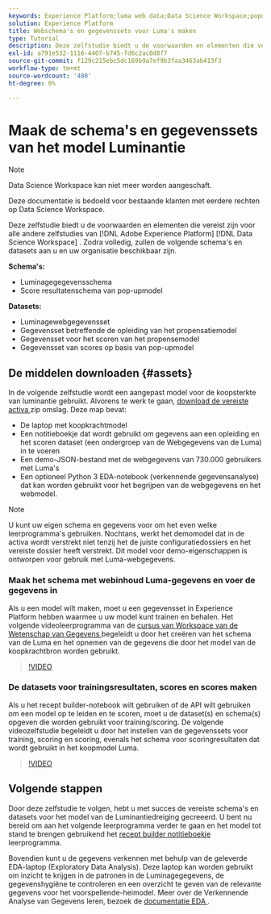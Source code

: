 ```yaml
---
keywords: Experience Platform;luma web data;Data Science Workspace;populaire onderwerpen;recepten;demo data;demo web data;luma data
solution: Experience Platform
title: Webschema's en gegevenssets voor Luma's maken
type: Tutorial
description: Deze zelfstudie biedt u de voorwaarden en elementen die vereist zijn voor het Luma-model voor de demo-eigenschappen.
exl-id: a791e532-1116-4407-b745-fd6c2ac0d8f7
source-git-commit: f129c215ebc5dc169b9a7ef9b3faa3463ab413f3
workflow-type: tm+mt
source-wordcount: '480'
ht-degree: 0%

---
```


# Maak de schema&#39;s en gegevenssets van het model Luminantie

>[!NOTE]
>
>Data Science Workspace kan niet meer worden aangeschaft.
>
>Deze documentatie is bedoeld voor bestaande klanten met eerdere rechten op Data Science Workspace.

Deze zelfstudie biedt u de voorwaarden en elementen die vereist zijn voor alle andere zelfstudies van [!DNL Adobe Experience Platform] [!DNL Data Science Workspace] . Zodra volledig, zullen de volgende schema&#39;s en datasets aan u en uw organisatie beschikbaar zijn.

**Schema&#39;s:**

- Luminagegegevensschema
- Score resultatenschema van pop-upmodel

**Datasets:**

- Luminagewebgegevensset
- Gegevensset betreffende de opleiding van het propensatiemodel
- Gegevensset voor het scoren van het propensemodel
- Gegevensset van scores op basis van pop-upmodel

## De middelen downloaden {#assets}

In de volgende zelfstudie wordt een aangepast model voor de koopsterkte van luminantie gebruikt. Alvorens te werk te gaan, [ download de vereiste activa ](https://experienceleague.adobe.com/docs/platform-learn/assets/DSW-course-sample-assets.zip) zip omslag. Deze map bevat:

- De laptop met koopkrachtmodel
- Een notitieboekje dat wordt gebruikt om gegevens aan een opleiding en het scoren dataset (een ondergroep van de Webgegevens van de Luma) in te voeren
- Een demo-JSON-bestand met de webgegevens van 730.000 gebruikers met Luma&#39;s
- Een optioneel Python 3 EDA-notebook (verkennende gegevensanalyse) dat kan worden gebruikt voor het begrijpen van de webgegevens en het webmodel.

>[!NOTE]
>
> U kunt uw eigen schema en gegevens voor om het even welke leerprogramma&#39;s gebruiken. Nochtans, werkt het demomodel dat in de activa wordt verstrekt niet tenzij het de juiste configuratiedossiers en het vereiste dossier heeft verstrekt. Dit model voor demo-eigenschappen is ontworpen voor gebruik met Luma-webgegevens.

### Maak het schema met webinhoud Luma-gegevens en voer de gegevens in

Als u een model wilt maken, moet u een gegevensset in Experience Platform hebben waarmee u uw model kunt trainen en behalen. Het volgende videoleerprogramma van de [ cursus van Workspace van de Wetenschap van Gegevens ](https://experienceleague.adobe.com/?recommended=ExperiencePlatform-U-1-2021.1.dsw) begeleidt u door het creëren van het schema van de Luma en het opnemen van de gegevens die door het model van de koopkrachtbron worden gebruikt.

>[!VIDEO](https://video.tv.adobe.com/v/333312)

### De datasets voor trainingsresultaten, scores en scores maken

Als u het recept builder-notebook wilt gebruiken of de API wilt gebruiken om een model op te leiden en te scoren, moet u de dataset(s) en schema(s) opgeven die worden gebruikt voor training/scoring. De volgende videozelfstudie begeleidt u door het instellen van de gegevenssets voor training, scoring en scoring, evenals het schema voor scoringresultaten dat wordt gebruikt in het koopmodel Luma.

>[!VIDEO](https://video.tv.adobe.com/v/333426)

## Volgende stappen

Door deze zelfstudie te volgen, hebt u met succes de vereiste schema&#39;s en datasets voor het model van de Luminantiedreiging gecreeerd. U bent nu bereid om aan het volgende leerprogramma verder te gaan en het model tot stand te brengen gebruikend het [ recept builder notitieboekje ](../jupyterlab/create-a-model.md) leerprogramma.

Bovendien kunt u de gegevens verkennen met behulp van de geleverde EDA-laptop (Exploratory Data Analysis). Deze laptop kan worden gebruikt om inzicht te krijgen in de patronen in de Luminagegegevens, de gegevenshygiëne te controleren en een overzicht te geven van de relevante gegevens voor het voorspellende-heimodel. Meer over de Verkennende Analyse van Gegevens leren, bezoek de [ documentatie EDA ](../jupyterlab/eda-notebook.md).
